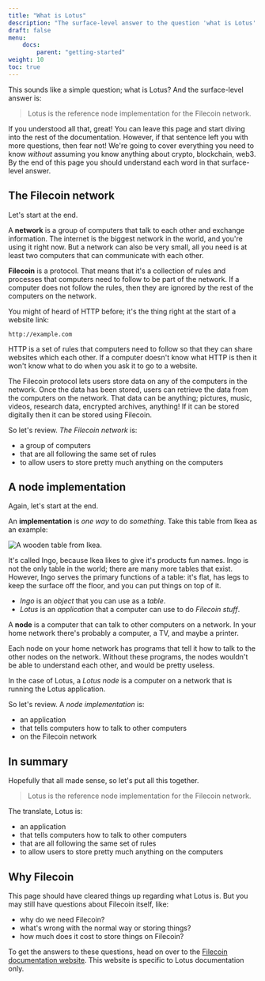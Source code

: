 ```yaml
---
title: "What is Lotus"
description: "The surface-level answer to the question 'what is Lotus' often leaves people with more questions than they originally had. This page attempts to explain what Lotus is, without using any industry buzzwords or complicated jargon."
draft: false
menu:
    docs:
        parent: "getting-started"
weight: 10
toc: true
---
```


This sounds like a simple question; what is Lotus? And the surface-level answer is:

> Lotus is the reference node implementation for the Filecoin network.

If you understood all that, great! You can leave this page and start diving into the rest of the documentation. However, if that sentence left you with more questions, then fear not! We're going to cover everything you need to know _without_ assuming you know anything about crypto, blockchain, web3. By the end of this page you should understand each word in that surface-level answer. 

## The Filecoin network

Let's start at the end.

A **network** is a group of computers that talk to each other and exchange information. The internet is the biggest network in the world, and you're using it right now. But a network can also be very small, all you need is at least two computers that can communicate with each other.

**Filecoin** is a protocol. That means that it's a collection of rules and processes that computers need to follow to be part of the network. If a computer does not follow the rules, then they are ignored by the rest of the computers on the network. 

You might of heard of HTTP before; it's the thing right at the start of a website link:

```plaintext
http://example.com
```

HTTP is a set of rules that computers need to follow so that they can share websites which each other. If a computer doesn't know what HTTP is then it won't know what to do when you ask it to go to a website.

The Filecoin protocol lets users store data on any of the computers in the network. Once the data has been stored, users can retrieve the data from the computers on the network. That data can be anything; pictures, music, videos, research data, encrypted archives, anything! If it can be stored digitally then it can be stored using Filecoin.

So let's review. _The Filecoin network_ is:

- a group of computers
- that are all following the same set of rules
- to allow users to store pretty much anything on the computers

## A node implementation

Again, let's start at the end. 

An **implementation** is _one way_ to do _something_. Take this table from Ikea as an example:

![A wooden table from Ikea.](https://www.ikea.com/ca/en/images/products/ingo-table-pine__0737092_pe740877_s5.jpg?f=xl)

It's called Ingo, because Ikea likes to give it's products fun names. Ingo is not the only table in the world; there are many more tables that exist. However, Ingo serves the primary functions of a table: it's flat, has legs to keep the surface off the floor, and you can put things on top of it.

- _Ingo_ is an _object_ that you can use as a _table_.
- _Lotus_ is an _application_ that a computer can use to do _Filecoin stuff_.

A **node** is a computer that can talk to other computers on a network. In your home network there's probably a computer, a TV, and maybe a printer.

Each node on your home network has programs that tell it how to talk to the other nodes on the network. Without these programs, the nodes wouldn't be able to understand each other, and would be pretty useless.

In the case of Lotus, a _Lotus node_ is a computer on a network that is running the Lotus application.

So let's review. A _node implementation_ is:

- an application
- that tells computers how to talk to other computers
- on the Filecoin network

## In summary 

Hopefully that all made sense, so let's put all this together.

> Lotus is the reference node implementation for the Filecoin network.

The translate, Lotus is:

- an application
- that tells computers how to talk to other computers
- that are all following the same set of rules
- to allow users to store pretty much anything on the computers

## Why Filecoin

This page should have cleared things up regarding what Lotus is. But you may still have questions about Filecoin itself, like:

- why do we need Filecoin?
- what's wrong with the normal way or storing things?
- how much does it cost to store things on Filecoin?

To get the answers to these questions, head on over to the [Filecoin documentation website](https://docs.filecoin.io). This website is specific to Lotus documentation only.

